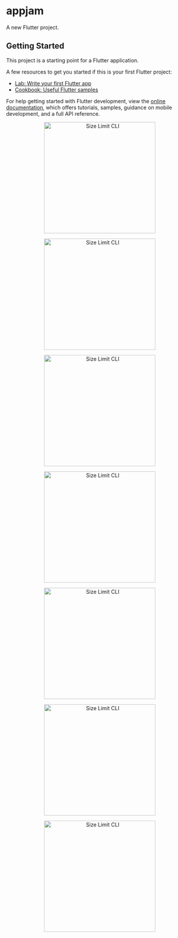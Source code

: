 # appjam

A new Flutter project.

## Getting Started

This project is a starting point for a Flutter application.

A few resources to get you started if this is your first Flutter project:

- [Lab: Write your first Flutter app](https://docs.flutter.dev/get-started/codelab)
- [Cookbook: Useful Flutter samples](https://docs.flutter.dev/cookbook)

For help getting started with Flutter development, view the
[online documentation](https://docs.flutter.dev/), which offers tutorials,
samples, guidance on mobile development, and a full API reference.

<p align="center">
  <img src="https://media.discordapp.net/attachments/766922346929192990/1094861679940075643/img1.png?width=373&height=670" alt="Size Limit CLI" width="300">
</p>

<p align="center">
  <img src="https://media.discordapp.net/attachments/766922346929192990/1094861679738753125/img2.png?width=371&height=670" alt="Size Limit CLI" width="300">
</p>

<p align="center">
  <img src="https://media.discordapp.net/attachments/766922346929192990/1094861679512268891/img3.png?width=372&height=671" alt="Size Limit CLI" width="300">
</p>

<p align="center">
  <img src="https://media.discordapp.net/attachments/766922346929192990/1094861679298351125/img4.png?width=372&height=671" alt="Size Limit CLI" width="300">
</p>

<p align="center">
  <img src="https://media.discordapp.net/attachments/766922346929192990/1094861679055089755/img5.png?width=371&height=671" alt="Size Limit CLI" width="300">
</p>

<p align="center">
  <img src="https://media.discordapp.net/attachments/766922346929192990/1094861678795034676/img6.png?width=373&height=671" alt="Size Limit CLI" width="300">
</p>

<p align="center">
  <img src="https://media.discordapp.net/attachments/766922346929192990/1094861678551773275/img7.png?width=435&height=671" alt="Size Limit CLI" width="300">
</p>

